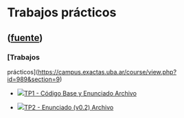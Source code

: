 # Trabajos prácticos
([fuente](https://campus.exactas.uba.ar/course/view.php?id=989&section=9))
---
### [Trabajos
prácticos](https://campus.exactas.uba.ar/course/view.php?id=989&section=9)

  - [![ ](https://campus.exactas.uba.ar/theme/image.php/aardvark/core/1524752928/f/archive-24)TP1 - Código Base y Enunciado Archivo](https://campus.exactas.uba.ar/mod/resource/view.php?id=60291)

  - [![ ](https://campus.exactas.uba.ar/theme/image.php/aardvark/core/1524752928/f/pdf-24)TP2 - Enunciado (v0.2) Archivo](https://campus.exactas.uba.ar/mod/resource/view.php?id=62487)

